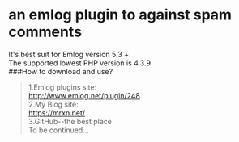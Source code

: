 # an emlog plugin to against spam comments
It's best suit for Emlog version 5.3 +  
The supported lowest PHP version is 4.3.9  
###How to download and use?  
>1.Emlog plugins site:  
http://www.emlog.net/plugin/248  
>2.My Blog site:  
https://mrxn.net/  
>3.GitHub--the best place  
To be continued...
